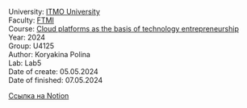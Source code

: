 University: [ITMO University](https://itmo.ru/ru/)\
Faculty: [FTMI](https://ftmi.itmo.ru)\
Course: [Cloud platforms as the basis of technology entrepreneurship](https://itmo-ict-faculty.github.io/cloud-platforms-as-the-basis-of-technology-entrepreneurship/education/labs2023-2024/lab1/lab1/)\
Year: 2024\
Group: U4125\
Author: Koryakina Polina\
Lab: Lab5\
Date of create: 05.05.2024\
Date of finished: 07.05.2024

[Ссылка на Notion](https://www.notion.so/1-Jira-Github-e0d0db5a6e2245c4b467920d092889db?showMoveTo=true&saveParent=true)
